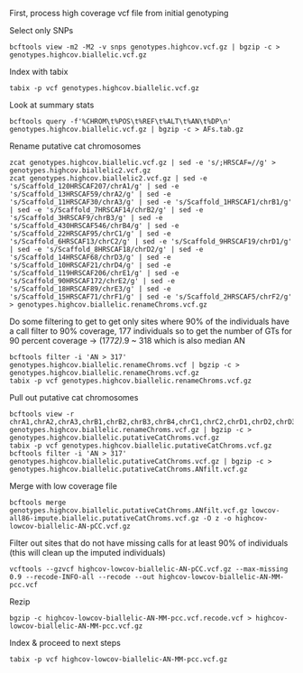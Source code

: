 First, process high coverage vcf file from initial genotyping

Select only SNPs
```
bcftools view -m2 -M2 -v snps genotypes.highcov.vcf.gz | bgzip -c > genotypes.highcov.biallelic.vcf.gz
```

Index with tabix
```
tabix -p vcf genotypes.highcov.biallelic.vcf.gz
```

Look at summary stats
```
bcftools query -f'%CHROM\t%POS\t%REF\t%ALT\t%AN\t%DP\n' genotypes.highcov.biallelic.vcf.gz | bgzip -c > AFs.tab.gz
```
Rename putative cat chromosomes 
```
zcat genotypes.highcov.biallelic.vcf.gz | sed -e 's/;HRSCAF=//g' > genotypes.highcov.biallelic2.vcf.gz
zcat genotypes.highcov.biallelic2.vcf.gz | sed -e 's/Scaffold_120HRSCAF207/chrA1/g' | sed -e 's/Scaffold_13HRSCAF59/chrA2/g' | sed -e 's/Scaffold_11HRSCAF30/chrA3/g' | sed -e 's/Scaffold_1HRSCAF1/chrB1/g' | sed -e 's/Scaffold_7HRSCAF14/chrB2/g' | sed -e 's/Scaffold_3HRSCAF9/chrB3/g' | sed -e 's/Scaffold_430HRSCAF546/chrB4/g' | sed -e 's/Scaffold_22HRSCAF95/chrC1/g' | sed -e 's/Scaffold_6HRSCAF13/chrC2/g' | sed -e 's/Scaffold_9HRSCAF19/chrD1/g' | sed -e 's/Scaffold_8HRSCAF18/chrD2/g' | sed -e 's/Scaffold_14HRSCAF68/chrD3/g' | sed -e 's/Scaffold_10HRSCAF21/chrD4/g' | sed -e 's/Scaffold_119HRSCAF206/chrE1/g' | sed -e 's/Scaffold_90HRSCAF172/chrE2/g' | sed -e 's/Scaffold_18HRSCAF89/chrE3/g' | sed -e 's/Scaffold_15HRSCAF71/chrF1/g' | sed -e 's/Scaffold_2HRSCAF5/chrF2/g' > genotypes.highcov.biallelic.renameChroms.vcf.gz
```
Do some filtering to get to get only sites where 90% of the individuals have a call
filter to 90% coverage, 177 individuals so to get the number of GTs for 90 percent coverage -> (177*2)*.9 ~ 318 which is also median AN
```
bcftools filter -i 'AN > 317' genotypes.highcov.biallelic.renameChroms.vcf | bgzip -c > genotypes.highcov.biallelic.renameChroms.vcf.gz
tabix -p vcf genotypes.highcov.biallelic.renameChroms.vcf.gz
```
Pull out putative cat chromosomes 
```
bcftools view -r chrA1,chrA2,chrA3,chrB1,chrB2,chrB3,chrB4,chrC1,chrC2,chrD1,chrD2,chrD3,chrD4,chrE1,chrE2,chrE3,chrF1,chrF2 genotypes.highcov.biallelic.renameChroms.vcf.gz | bgzip -c > genotypes.highcov.biallelic.putativeCatChroms.vcf.gz
tabix -p vcf genotypes.highcov.biallelic.putativeCatChroms.vcf.gz
bcftools filter -i 'AN > 317' genotypes.highcov.biallelic.putativeCatChroms.vcf.gz | bgzip -c > genotypes.highcov.biallelic.putativeCatChroms.ANfilt.vcf.gz
```
Merge with low coverage file
```
bcftools merge genotypes.highcov.biallelic.putativeCatChroms.ANfilt.vcf.gz lowcov-all86-impute.biallelic.putativeCatChroms.vcf.gz -O z -o highcov-lowcov-biallelic-AN-pCC.vcf.gz 
```
Filter out sites that do not have missing calls for at least 90% of individuals (this will clean up the imputed individuals)
```
vcftools --gzvcf highcov-lowcov-biallelic-AN-pCC.vcf.gz --max-missing 0.9 --recode-INFO-all --recode --out highcov-lowcov-biallelic-AN-MM-pcc.vcf
```
Rezip
```
bgzip -c highcov-lowcov-biallelic-AN-MM-pcc.vcf.recode.vcf > highcov-lowcov-biallelic-AN-MM-pcc.vcf.gz
```
Index & proceed to next steps
```
tabix -p vcf highcov-lowcov-biallelic-AN-MM-pcc.vcf.gz
```
